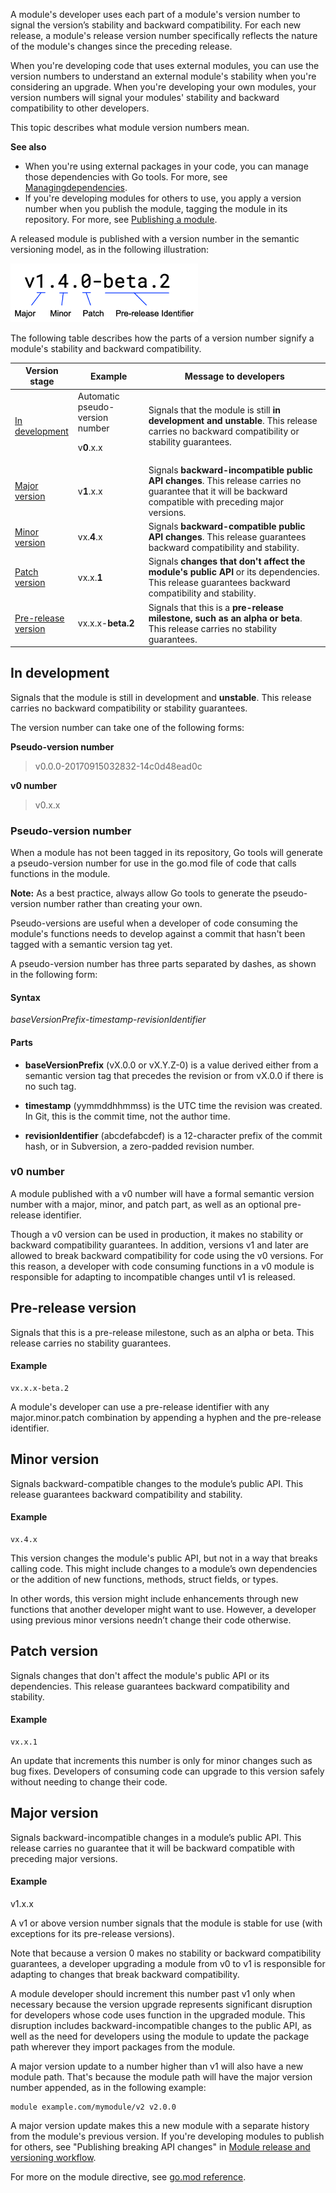 <!--{
  "Title": "Module version numbering"
}-->

A module's developer uses each part of a module's version number to signal the
version’s  stability and backward compatibility. For each new release, a
module's release version number specifically reflects the nature of the module's
changes since the preceding release.

When you're developing code that uses external modules, you can use the version
numbers to understand an external module's stability when you're considering an
upgrade. When you're developing your own modules, your version numbers will
signal your modules' stability and backward compatibility to other developers.

This topic describes what module version numbers mean.

**See also**

* When you're using external packages in your code, you can manage those
  dependencies with Go tools. For more, see [Managingdependencies](managing-dependencies).
* If you're developing modules for others to use, you apply a version number
  when you publish the module, tagging the module in its repository. For more,
  see [Publishing a module](publishing).

A released module is published with a version number in the semantic versioning
model, as in the following illustration:

<img src="images/version-number.png"
     alt="Diagram illustrating a semantic version number showing major version 1, minor version 4, patch version 0, and pre-release version beta 2"
     style="width: 300px;" />

The following table describes how the parts of a version number signify a
module's stability and backward compatibility.

<table class="DocTable">
  <thead>
    <tr class="DocTable-head">
      <th class="DocTable-cell" width="20%">Version stage</th>
      <th class="DocTable-cell">Example</th>
      <th class="DocTable-cell">Message to developers</th>
    </tr>
  </thead>
  <tbody>
    <tr class="DocTable-row">
      <td class="DocTable-cell"><a href="#in-development">In development</a></td>
      <td class="DocTable-cell">Automatic pseudo-version number
      <p>v<strong>0</strong>.x.x</td>
      <td class="DocTable-cell">Signals that the module is still <strong>in
        development and unstable</strong>. This release carries no backward
        compatibility or stability guarantees.</td>
    </tr>
    <tr class="DocTable-row">
      <td class="DocTable-cell"><a href="#major">Major version</a></td>
      <td class="DocTable-cell">v<strong>1</strong>.x.x</td>
      <td class="DocTable-cell">Signals <strong>backward-incompatible public API
        changes</strong>. This release carries no guarantee that it will be
        backward compatible with preceding major versions.</td>
    </tr>
    <tr class="DocTable-row">
      <td class="DocTable-cell"><a href="#minor">Minor version</a></td>
      <td class="DocTable-cell">vx.<strong>4</strong>.x</td>
      <td class="DocTable-cell">Signals <strong>backward-compatible public API
        changes</strong>. This release guarantees backward compatibility and
        stability.</td>
    </tr>
    <tr class="DocTable-row">
      <td class="DocTable-cell"><a href="#patch">Patch version</a></td>
      <td class="DocTable-cell">vx.x.<strong>1</strong></td>
      <td class="DocTable-cell">Signals <strong>changes that don't affect the
        module's public API</strong> or its dependencies. This release
        guarantees backward compatibility and stability.</td>
    </tr>
    <tr class="DocTable-row">
      <td class="DocTable-cell"><a href="#pre-release">Pre-release version</a></td>
      <td class="DocTable-cell">vx.x.x-<strong>beta.2</strong></td>
      <td class="DocTable-cell">Signals that this is a <strong>pre-release
        milestone, such as an alpha or beta</strong>. This release carries no
        stability guarantees.</td>
    </tr>
  </tbody>
</table>

<a id="in-development" ></a>
## In development

Signals that the module is still in development and **unstable**. This release
carries no backward compatibility or stability guarantees.

The version number can take one of the following forms:

**Pseudo-version number**

> v0.0.0-20170915032832-14c0d48ead0c

**v0 number**

> v0.x.x

<a id="pseudo" ></a>
### Pseudo-version number

When a module has not been tagged in its repository, Go tools will generate a
pseudo-version number for use in the go.mod file of code that calls functions in
the module.

**Note:** As a best practice, always allow Go tools to generate the
pseudo-version number rather than creating your own.

Pseudo-versions are useful when a developer of code consuming the module's
functions needs to develop against a commit that hasn't been tagged with a
semantic version tag yet.

A pseudo-version number has three parts separated by dashes, as shown in the
following form:

#### Syntax

_baseVersionPrefix_-_timestamp_-_revisionIdentifier_

#### Parts

* **baseVersionPrefix** (vX.0.0 or vX.Y.Z-0) is a value derived either from a
  semantic version tag that precedes the revision or from vX.0.0 if there is no
  such tag.

* **timestamp** (yymmddhhmmss) is the UTC time the revision was created. In Git,
  this is the commit time, not the author time.

* **revisionIdentifier** (abcdefabcdef) is a 12-character prefix of the commit
  hash, or in Subversion, a zero-padded revision number.

<a id="v0" ></a>
### v0 number

A module published with a v0 number will have a formal semantic version number
with a major, minor, and patch part, as well as an optional pre-release
identifier.

Though a v0 version can be used in production, it makes no stability or backward
compatibility guarantees. In addition, versions v1 and later are allowed to
break backward compatibility for code using the v0 versions. For this reason, a
developer with code consuming functions in a v0 module is responsible for
adapting to incompatible changes until v1 is released.

<a id="pre-release" ></a>
## Pre-release version

Signals that this is a pre-release milestone, such as an alpha or beta. This
release carries no stability guarantees.

#### Example

```
vx.x.x-beta.2
```

A module's developer can use a pre-release identifier with any major.minor.patch
combination by appending a hyphen and the pre-release identifier.

<a id="minor" ></a>
## Minor version

Signals backward-compatible changes to the module’s public API. This release
guarantees backward compatibility and stability.

#### Example

```
vx.4.x
```

This version changes the module's public API, but not in a way that breaks
calling code. This might include changes to a module’s own dependencies or the
addition of new functions, methods, struct fields, or types.

In other words, this version might include enhancements through new functions
that another developer might want to use. However, a developer using previous
minor versions needn’t change their code otherwise.

<a id="patch" ></a>
## Patch version

Signals changes that don't affect the module's public API or its dependencies.
This release guarantees backward compatibility and stability.

#### Example

```
vx.x.1
```

An update that increments this number is only for minor changes such as bug
fixes. Developers of consuming code can upgrade to this version safely without
needing to change their code.

<a id="major" ></a>
## Major version

Signals backward-incompatible changes in a module’s public API. This release
carries no guarantee that it will be backward compatible with preceding major
versions.

#### Example

v1.x.x

A v1 or above version number signals that the module is stable for use (with
exceptions for its pre-release versions).

Note that because a version 0 makes no stability or backward compatibility
guarantees, a developer upgrading a module from v0 to v1 is responsible for
adapting to changes that break backward compatibility.

A module developer should increment this number past v1 only when necessary
because the version upgrade represents significant disruption for developers
whose code uses function in the upgraded module. This disruption includes
backward-incompatible changes to the public API, as well as the need for
developers using the module to update the package path wherever they import
packages from the module.

A major version update to a number higher than v1 will also have a new module
path. That's because the module path will have the major version number
appended, as in the following example:

```
module example.com/mymodule/v2 v2.0.0
```

A major version update makes this a new module with a separate history from the
module's previous version. If you're developing modules to publish for others,
see "Publishing breaking API changes" in [Module release and versioning
workflow](release-workflow).

For more on the module directive, see [go.mod reference](gomod-ref).
